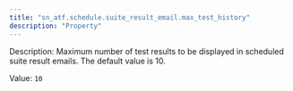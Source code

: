 ```yaml
---
title: "sn_atf.schedule.suite_result_email.max_test_history"
description: "Property"
---
```


Description: Maximum number of test results to be displayed in scheduled suite result emails. The default value is 10.

Value: `10`